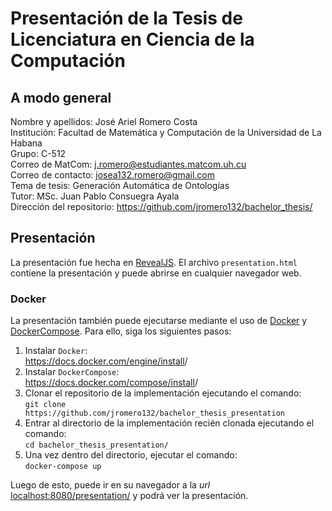 # Presentación de la Tesis de Licenciatura en Ciencia de la Computación

## A modo general

Nombre y apellidos: José Ariel Romero Costa \
Institución: Facultad de Matemática y Computación de la Universidad de La Habana \
Grupo: C-512 \
Correo de MatCom: j.romero@estudiantes.matcom.uh.cu \
Correo de contacto: josea132.romero@gmail.com \
Tema de tesis: Generación Automática de Ontologías \
Tutor: MSc. Juan Pablo Consuegra Ayala \
Dirección del repositorio: <https://github.com/jromero132/bachelor_thesis/>

## Presentación

La presentación fue hecha en [RevealJS](https://revealjs.com/). El archivo `presentation.html` contiene la presentación y puede abrirse en cualquier navegador web.

### Docker

La presentación también puede ejecutarse mediante el uso de [Docker](https://www.docker.com/) y [DockerCompose](https://docs.docker.com/compose/). Para ello, siga los siguientes pasos:

1. Instalar `Docker`: \
<https://docs.docker.com/engine/install>/
2. Instalar `DockerCompose`: \
<https://docs.docker.com/compose/install>/
3. Clonar el repositorio de la implementación ejecutando el comando: \
`git clone https://github.com/jromero132/bachelor_thesis_presentation`
4. Entrar al directorio de la implementación recién clonada ejecutando el comando: \
`cd bachelor_thesis_presentation/`
5. Una vez dentro del directorio, ejecutar el comando: \
`docker-compose up`

Luego de esto, puede ir en su navegador a la _url_ <localhost:8080/presentation/> y podrá ver la presentación.
